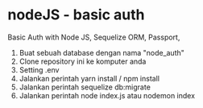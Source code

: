 # nodeJS - basic auth
Basic Auth with Node JS, Sequelize ORM, Passport,

1.  Buat sebuah database dengan nama "node_auth"
2.  Clone repository ini ke komputer anda
3.  Setting .env
4.  Jalankan perintah yarn install / npm install
5.  Jalankan perintah sequelize db:migrate
6.  Jalankan perintah node index.js atau nodemon index
